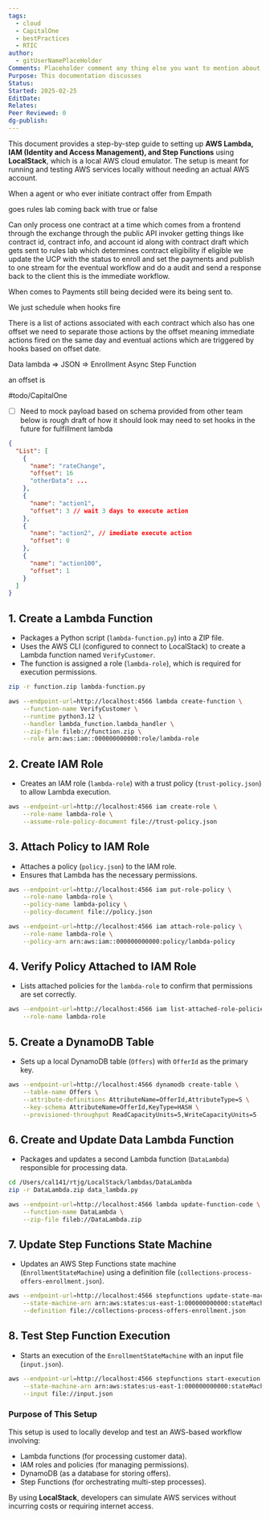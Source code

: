 ```yaml
---
tags:
  - cloud
  - CapitalOne
  - bestPractices
  - RTIC
author:
  - gitUserNamePlaceHolder
Comments: Placeholder comment any thing else you want to mention about the document.
Purpose: This documentation discusses
Status: 
Started: 2025-02-25
EditDate: 
Relates: 
Peer Reviewed: 0
dg-publish:
---
```

This document provides a step-by-step guide to setting up **AWS Lambda, IAM (Identity and Access Management), and Step Functions** using **LocalStack**, which is a local AWS cloud emulator. The setup is meant for running and testing AWS services locally without needing an actual AWS account.

When a agent or who ever initiate contract offer from Empath 

goes rules lab coming back with true or false 

Can only process one contract at a time which comes from a frontend through the exchange through the public API invoker getting things like contract id, contract info, and account id along with contract draft which gets sent to rules lab which determines contract eligibility if eligible we update the UCP with the status to enroll and set the payments and publish to one stream for the eventual workflow and do a audit and send a response back to the client this is the immediate workflow. 

When comes to Payments still being decided were its being sent to.  

We just schedule when hooks fire

There is a list of actions associated with each contract which also has one offset we need to separate  those actions by the offset meaning immediate actions fired on the same day and eventual actions which are triggered by hooks based on offset date.

Data lambda => JSON => Enrollment Async Step Function

an offset is 


#todo/CapitalOne
- [ ] Need to mock payload based on schema provided from other team below is rough draft of how it should look may need to set hooks in the future for fulfillment lambda

```json
{
  "List": [
    {
      "name": "rateChange",
      "offset": 16
      "otherData": ...
    },
    {
      "name": "action1",
      "offset": 3 // wait 3 days to execute action 
    },
    {
      "name": "action2", // imediate execute action
      "offset": 0
    },
    {
      "name": "action100",
      "offset": 1
    }
  ]
}
```


## 1. Create a Lambda Function  
- Packages a Python script (`lambda-function.py`) into a ZIP file.
- Uses the AWS CLI (configured to connect to LocalStack) to create a Lambda function named `VerifyCustomer`.
- The function is assigned a role (`lambda-role`), which is required for execution permissions.

```sh
zip -r function.zip lambda-function.py

aws --endpoint-url=http://localhost:4566 lambda create-function \
    --function-name VerifyCustomer \
    --runtime python3.12 \
    --handler lambda_function.lambda_handler \
    --zip-file fileb://function.zip \
    --role arn:aws:iam::000000000000:role/lambda-role
```

## 2. Create IAM Role
- Creates an IAM role (`lambda-role`) with a trust policy (`trust-policy.json`) to allow Lambda execution.

```sh
aws --endpoint-url=http://localhost:4566 iam create-role \
    --role-name lambda-role \
    --assume-role-policy-document file://trust-policy.json
```

## 3. Attach Policy to IAM Role
- Attaches a policy (`policy.json`) to the IAM role.
- Ensures that Lambda has the necessary permissions.
```sh
aws --endpoint-url=http://localhost:4566 iam put-role-policy \
    --role-name lambda-role \
    --policy-name lambda-policy \
    --policy-document file://policy.json
```

```sh
aws --endpoint-url=http://localhost:4566 iam attach-role-policy \
    --role-name lambda-role \
    --policy-arn arn:aws:iam::000000000000:policy/lambda-policy
```

## 4. Verify Policy Attached to IAM Role
- Lists attached policies for the `lambda-role` to confirm that permissions are set correctly.

```sh
aws --endpoint-url=http://localhost:4566 iam list-attached-role-policies \
    --role-name lambda-role
```

## 5. Create a DynamoDB Table
- Sets up a local DynamoDB table (`Offers`) with `OfferId` as the primary key.
```sh
aws --endpoint-url=http://localhost:4566 dynamodb create-table \
    --table-name Offers \
    --attribute-definitions AttributeName=OfferId,AttributeType=S \
    --key-schema AttributeName=OfferId,KeyType=HASH \
    --provisioned-throughput ReadCapacityUnits=5,WriteCapacityUnits=5
```

## 6. Create and Update Data Lambda Function
- Packages and updates a second Lambda function (`DataLambda`) responsible for processing data.
```sh
cd /Users/cal141/rtjg/LocalStack/lambdas/DataLambda
zip -r DataLambda.zip data_lambda.py

aws --endpoint-url=http://localhost:4566 lambda update-function-code \
    --function-name DataLambda \
    --zip-file fileb://DataLambda.zip
```

## 7. Update Step Functions State Machine
- Updates an AWS Step Functions state machine (`EnrollmentStateMachine`) using a definition file (`collections-process-offers-enrollment.json`).

```sh
aws --endpoint-url=http://localhost:4566 stepfunctions update-state-machine \
    --state-machine-arn arn:aws:states:us-east-1:000000000000:stateMachine:EnrollmentStateMachine \
    --definition file://collections-process-offers-enrollment.json
```

## 8. Test Step Function Execution
- Starts an execution of the `EnrollmentStateMachine` with an input file (`input.json`). 

```sh
aws --endpoint-url=http://localhost:4566 stepfunctions start-execution \
    --state-machine-arn arn:aws:states:us-east-1:000000000000:stateMachine:EnrollmentStateMachine \
    --input file://input.json
```

### **Purpose of This Setup**

This setup is used to locally develop and test an AWS-based workflow involving:

- Lambda functions (for processing customer data).
- IAM roles and policies (for managing permissions).
- DynamoDB (as a database for storing offers).
- Step Functions (for orchestrating multi-step processes).

By using **LocalStack**, developers can simulate AWS services without incurring costs or requiring internet access.
